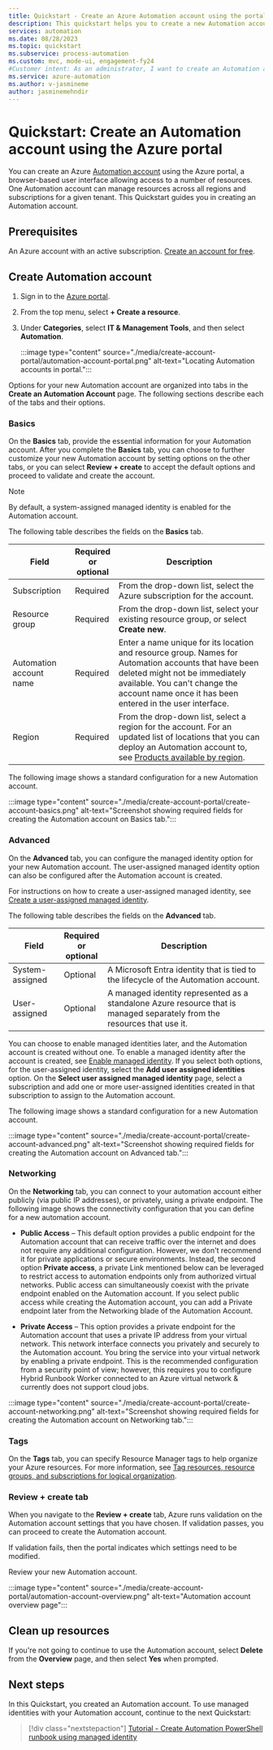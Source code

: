 ```yaml
---
title: Quickstart - Create an Azure Automation account using the portal
description: This quickstart helps you to create a new Automation account using Azure portal.
services: automation
ms.date: 08/28/2023
ms.topic: quickstart
ms.subservice: process-automation
ms.custom: mvc, mode-ui, engagement-fy24
#Customer intent: As an administrator, I want to create an Automation account so that I can further use the Automation services.
ms.service: azure-automation
ms.author: v-jasmineme
author: jasminemehndir
---
```


# Quickstart: Create an Automation account using the Azure portal

You can create an Azure [Automation account](../automation-security-overview.md) using the Azure portal, a browser-based user interface allowing access to a number of resources. One Automation account can manage resources across all regions and subscriptions for a given tenant. This Quickstart guides you in creating an Automation account.

## Prerequisites

An Azure account with an active subscription. [Create an account for free](https://azure.microsoft.com/pricing/purchase-options/azure-account?cid=msft_learn).

## Create Automation account

1. Sign in to the [Azure portal](https://portal.azure.com).

1. From the top menu, select **+ Create a resource**.

1. Under **Categories**, select **IT & Management Tools**, and then select **Automation**.

   :::image type="content" source="./media/create-account-portal/automation-account-portal.png" alt-text="Locating Automation accounts in portal.":::

Options for your new Automation account are organized into tabs in the **Create an Automation Account** page. The following sections describe each of the tabs and their options.

### Basics

On the **Basics** tab, provide the essential information for your Automation account. After you complete the **Basics** tab, you can choose to further customize your new Automation account by setting options on the other tabs, or you can select **Review + create** to accept the default options and proceed to validate and create the account.

> [!NOTE]
> By default, a system-assigned managed identity is enabled for the Automation account.

The following table describes the fields on the **Basics** tab.

| **Field** | **Required**<br> **or**<br> **optional** |**Description** |
|---|---|---|
|Subscription|Required |From the drop-down list, select the Azure subscription for the account.|
|Resource group|Required |From the drop-down list, select your existing resource group, or select **Create new**.|
|Automation account name|Required |Enter a name unique for its location and resource group. Names for Automation accounts that have been deleted might not be immediately available. You can't change the account name once it has been entered in the user interface. |
|Region|Required |From the drop-down list, select a region for the account. For an updated list of locations that you can deploy an Automation account to, see [Products available by region](https://azure.microsoft.com/global-infrastructure/services/?products=automation&regions=all).|

The following image shows a standard configuration for a new Automation account.

:::image type="content" source="./media/create-account-portal/create-account-basics.png" alt-text="Screenshot showing required fields for creating the Automation account on Basics tab.":::

### Advanced

On the **Advanced** tab, you can configure the managed identity option for your new Automation account. The user-assigned managed identity option can also be configured after the Automation account is created.

For instructions on how to create a user-assigned managed identity, see [Create a user-assigned managed identity](../../active-directory/managed-identities-azure-resources/how-to-manage-ua-identity-portal.md#create-a-user-assigned-managed-identity).

The following table describes the fields on the **Advanced** tab.

| **Field** | **Required**<br> **or**<br> **optional** |**Description** |
|---|---|---|
|System-assigned |Optional |A Microsoft Entra identity that is tied to the lifecycle of the Automation account. |
|User-assigned |Optional |A managed identity represented as a standalone Azure resource that is managed separately from the resources that use it.|

You can choose to enable managed identities later, and the Automation account is created without one. To enable a managed identity after the account is created, see [Enable managed identity](enable-managed-identity.md). If you select both options, for the user-assigned identity, select the **Add user assigned identities** option. On the **Select user assigned managed identity** page, select a subscription and add one or more user-assigned identities created in that subscription to assign to the Automation account.

The following image shows a standard configuration for a new Automation account.

:::image type="content" source="./media/create-account-portal/create-account-advanced.png" alt-text="Screenshot showing required fields for creating the Automation account on Advanced tab.":::

### Networking

On the **Networking** tab, you can connect to your automation account either publicly (via public IP addresses), or privately, using a private endpoint. The following image shows the connectivity configuration that you can define for a new automation account.

- **Public Access** – This default option provides a public endpoint for the Automation account that can receive traffic over the internet and does not require any additional configuration. However, we don't recommend it for private applications or secure environments. Instead, the second option **Private access**, a private Link mentioned below can be leveraged to restrict access to automation endpoints only from authorized virtual networks. Public access can simultaneously coexist with the private endpoint enabled on the Automation account. If you select public access while creating the Automation account, you can add a Private endpoint later from the Networking blade of the Automation Account. 

- **Private Access** – This option provides a private endpoint for the Automation account that uses a private IP address from your virtual network. This network interface connects you privately and securely to the Automation account. You bring the service into your virtual network by enabling a private endpoint. This is the recommended configuration from a security point of view; however, this requires you to configure Hybrid Runbook Worker connected to an Azure virtual network & currently does not support cloud jobs.

:::image type="content" source="./media/create-account-portal/create-account-networking.png" alt-text="Screenshot showing required fields for creating the Automation account on Networking tab.":::

### Tags

On the **Tags** tab, you can specify Resource Manager tags to help organize your Azure resources. For more information, see [Tag resources, resource groups, and subscriptions for logical organization](../../azure-resource-manager/management/tag-resources.md).

### Review + create tab

When you navigate to the **Review + create** tab, Azure runs validation on the Automation account settings that you have chosen. If validation passes, you can proceed to create the Automation account.

If validation fails, then the portal indicates which settings need to be modified.

Review your new Automation account.

:::image type="content" source="./media/create-account-portal/automation-account-overview.png" alt-text="Automation account overview page":::

## Clean up resources

If you're not going to continue to use the Automation account, select **Delete** from the **Overview** page, and then select **Yes** when prompted.

## Next steps

In this Quickstart, you created an Automation account. To use managed identities with your Automation account, continue to the next Quickstart:

> [!div class="nextstepaction"]
> [Tutorial - Create Automation PowerShell runbook using managed identity](../learn/powershell-runbook-managed-identity.md)
